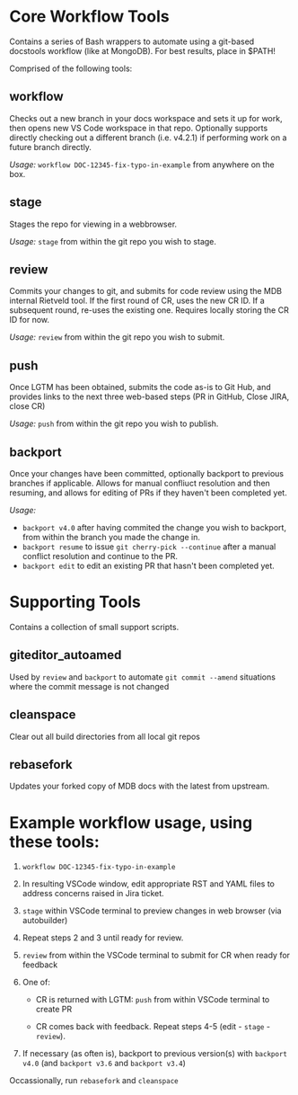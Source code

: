 # Core Workflow Tools
Contains a series of Bash wrappers to automate using a git-based docstools workflow (like at MongoDB). For best results, place in $PATH!

Comprised of the following tools:

## workflow
Checks out a new branch in your docs workspace and sets it up for work, then opens new VS Code workspace in that repo. Optionally supports directly checking out a different branch (i.e. v4.2.1) if performing work on a future branch directly.

_Usage:_ `workflow DOC-12345-fix-typo-in-example` from anywhere on the box.

## stage
Stages the repo for viewing in a webbrowser.

_Usage:_ `stage` from within the git repo you wish to stage.

## review
Commits your changes to git, and submits for code review using the MDB internal Rietveld tool. If the first round of CR, uses the new CR ID. If a subsequent round, re-uses the existing one. Requires locally storing the CR ID for now.

_Usage:_ `review` from within the git repo you wish to submit.

## push
Once LGTM has been obtained, submits the code as-is to Git Hub, and provides links to the next three web-based steps (PR in GitHub, Close JIRA, close CR)

_Usage:_ `push` from within the git repo you wish to publish.

## backport
Once your changes have been committed, optionally backport to previous branches if applicable. Allows for manual confliuct resolution and then resuming, and allows for editing of PRs if they haven't been completed yet.

_Usage:_ 
- `backport v4.0` after having commited the change you wish to backport, from within the branch you made the change in.
- `backport resume` to issue `git cherry-pick --continue` after a manual conflict resolution and continue to the PR.
- `backport edit` to edit an existing PR that hasn't been completed yet.

# Supporting Tools
Contains a collection of small support scripts.

## giteditor_autoamed
Used by `review` and `backport` to automate `git commit --amend` situations where the commit message is not changed

## cleanspace
Clear out all build directories from all local git repos

## rebasefork
Updates your forked copy of MDB docs with the latest from upstream.

# Example workflow usage, using these tools:

1. `workflow DOC-12345-fix-typo-in-example`

2. In resulting VSCode window, edit appropriate RST and YAML files to address concerns raised in Jira ticket.

3. `stage` within VSCode terminal to preview changes in web browser (via autobuilder)

4. Repeat steps 2 and 3 until ready for review.

5. `review` from within the VSCode terminal to submit for CR when ready for feedback

6. One of:

   - CR is returned with LGTM: `push` from within VSCode terminal to create PR

   - CR comes back with feedback. Repeat steps 4-5 (edit - `stage` - `review`).

7. If necessary (as often is), backport to previous version(s) with `backport v4.0` (and `backport v3.6` and `backport v3.4`)


Occassionally, run `rebasefork` and `cleanspace`
